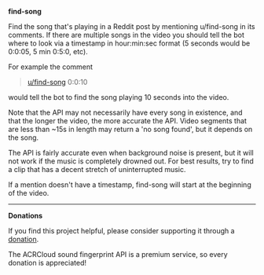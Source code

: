 **find-song**

Find the song that's playing in a Reddit post by mentioning u/find-song in its comments. If there are multiple songs in the video you should tell the bot where to look via a timestamp in hour:min:sec format (5 seconds would be 0:0:05, 5 min 0:5:0, etc). 

For example the comment 
>[u/find-song](https://www.reddit.com/user/find-song) 0:0:10

would tell the bot to find the song playing 10 seconds into the video.

Note that the API may not necessarily have every song in existence, and that the longer the video, the more accurate the API. Video segments that are less than ~15s in length may return a 'no song found', but it depends on the song.

The API is fairly accurate even when background noise is present, but it will not work if the music is completely drowned out. For best results, try to find a clip that has a decent stretch of uninterrupted music.

If a mention doesn't have a timestamp, find-song will start at the beginning of the video.

***
**Donations**

If you find this project helpful, please consider supporting it through a [donation](https://ko-fi.com/songsearch).

The ACRCloud sound fingerprint API is a premium service, so every donation is appreciated!
